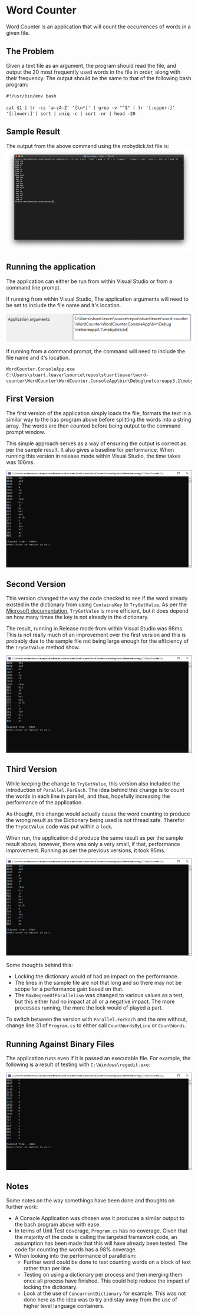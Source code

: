 # Word Counter
Word Counter is  an application that will count the occurrences of words in a given file.

## The Problem
Given a text file as an argument, the program should read the file, and output the 20 most frequently used words in the file in order, along with their frequency. The output should be the same to that of the following bash program:
```
#!/usr/bin/env bash

cat $1 | tr -cs 'a-zA-Z' '[\n*]' | grep -v "^$" | tr '[:upper:]' '[:lower:]'| sort | uniq -c | sort -nr | head -20
```

## Sample Result
The output from the above command using the mobydick.txt file is:
![bash-program-output](images/bash-program-output.png)

## Running the application
The application can either be run from within Visual Studio or from a command line prompt.

If running from within Visual Studio, The application arguments will need to be set to include the file name and it's location.

![application-arguments](images/application-arguments.png)

If running from a command prompt, the command will need to include the file name and it's location.
```
WordCounter.ConsoleApp.exe C:\Users\stuart.leaver\source\repos\stuartleaver\word-counter\WordCounter\WordCounter.ConsoleApp\bin\Debug\netcoreapp3.1\mobydick.txt
```

## First Version
The first version of the application simply loads the file, formats the text in a similar way to the bas program above before splitting the words into a string array. The words are then counted before being output to the command prompt window.

This simple approach serves as a way of ensuring the output is correct as per the sample result. It also gives a baseline for performance. When running this version in release mode within Visual Studio, the time takes was 106ms.

![first-version](images/first-version.png)

## Second Version
This version changed the way the code checked to see if the word already existed in the dictionary from using `ContainsKey` to `TryGetValue`. As per the [Microsoft documentation](http://msdn.microsoft.com/en-us/library/bb347013.aspx), `TryGetValue` is more efficient, but it does depend on how many times the key is not already in the dictionary.

The result, running in Release mode from within Visual Studio was 98ms. This is not really much of an improvement over the first version and this is probably due to the sample file not being large enough for the efficiency of the `TryGetValue` method show.

![second-version](images/second-version.png)

## Third Version
While keeping the change to `TryGetValue`, this version also included the introduction of `Parallel.ForEach`. The idea behind this change is to count the words in each line in parallel, and thus, hopefully increasing the performance of the application.

As thought, this change would actually cause the word counting to produce the wrong result as the Dictionary being used is not thread safe. Therefor the `TryGetValue` code was put within a `lock`.

When run, the application did produce the same result as per the sample result above, however, there was only a very small, if that, performance improvement. Running as per the previous versions, it took 95ms.

![second-version](images/third-version.png)

Some thoughts behind this:
* Locking the dictionary would of had an impact on the performance.
* The lines in the sample file are not that long and so there may not be scope for a performance gain based on that.
* The `MaxDegreeOfParallelism` was changed to various values as a test, but this either had no impact at all or a negative impact. The more processes running, the more the lock would of played a part.

To switch between the version with `Parallel.ForEach` and the one without, change line 31 of `Program.cs` to either call `CountWordsByLine` or `CountWords`.

## Running Against Binary Files
The application runs even if it is passed an executable file. For example, the following is a result of testing with `C:\Windows\regedit.exe`:

![running-against-binary-files](images/running-against-binary-files.png)

## Notes
Some notes on the way somethings have been done and thoughts on further work:
* A Console Application was chosen was it produces a similar output to the bash program above with ease.
* In terms of Unit Test coverage, `Program.cs` has no coverage. Given that the majority of the code is calling the targeted framework code, an assumption has been made that this will have already been tested. The code for counting the words has a 98% coverage.
* When looking into the performance of parallelism:
  * Further word could be done to test counting words on a block of text rather than per line.
  * Testing on using a dictionary per process and then merging them once all process have finished. This could help reduce the impact of locking the dictionary.
  * Look at the use of `ConcurrentDictionary` for example. This was not done here as the idea was to try and stay away from the use of higher level language containers.
